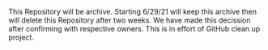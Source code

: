 This Repository will be archive. Starting 6/29/21 will keep this archive then will delete this Repository after two weeks. We have made this decission after confirming with respective owners. This is in effort of GitHub clean up project.

